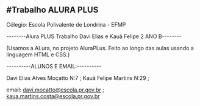 #Trabalho ALURA PLUS 
-------------------------------
Cólegio: Escola Polivalente de Londrina - EFMP

--------Alura PLUS Trabalho Davi Elias e Kauã Felipe 2 ANO B--------

(Usamos a ALura, no projeto AluraPLus. Feito ao longo das aulas usando a linguagem HTML e CSS.)

----------ALUNOS E EMAIL:----------

Davi Elias Alves Moçatto N:7 ; Kauã Felipe Martins N:29 ;

email: davi.mocatto@escola.pr.gov.br ; kaua.martins.costa@escola.pr.gov.br
